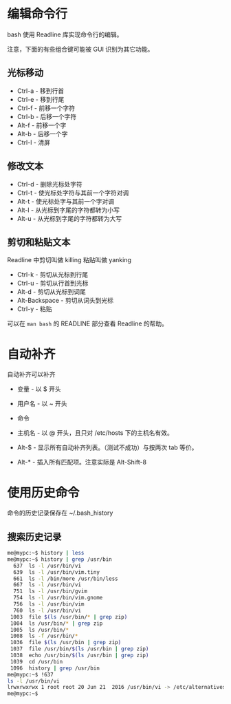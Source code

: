 # 编辑命令行

bash 使用 Readline 库实现命令行的编辑。

注意，下面的有些组合键可能被 GUI 识别为其它功能。

## 光标移动

- Ctrl-a - 移到行首
- Ctrl-e - 移到行尾
- Ctrl-f - 前移一个字符
- Ctrl-b - 后移一个字符
- Alt-f - 前移一个字
- Alt-b - 后移一个字
- Ctrl-l - 清屏


## 修改文本

- Ctrl-d - 删除光标处字符
- Ctrl-t - 使光标处字符与其前一个字符对调
- Alt-t - 使光标处字与其前一个字对调
- Alt-l - 从光标到字尾的字符都转为小写
- Alt-u - 从光标到字尾的字符都转为大写


## 剪切和粘贴文本

Readline 中剪切叫做 killing 粘贴叫做 yanking

- Ctrl-k - 剪切从光标到行尾
- Ctrl-u - 剪切从行首到光标
- Alt-d - 剪切从光标到词尾
- Alt-Backspace - 剪切从词头到光标
- Ctrl-y - 粘贴

可以在 `man bash` 的 READLINE 部分查看 Readline 的帮助。

# 自动补齐

自动补齐可以补齐
- 变量 - 以 $ 开头
- 用户名 - 以 ~ 开头
- 命令
- 主机名 - 以 @ 开头，且只对 /etc/hosts 下的主机名有效。


- Alt-$ - 显示所有自动补齐列表。（测试不成功）与按两次 tab 等价。
- Alt-* - 插入所有匹配项。注意实际是 Alt-Shift-8


# 使用历史命令

命令的历史记录保存在 ~/.bash_history

## 搜索历史记录

```bash
me@mypc:~$ history | less
me@mypc:~$ history | grep /usr/bin
  637  ls -l /usr/bin/vi
  639  ls -l /usr/bin/vim.tiny 
  661  ls -l /bin/more /usr/bin/less
  667  ls -l /usr/bin/vi
  751  ls -l /usr/bin/gvim
  754  ls -l /usr/bin/vim.gnome 
  756  ls -l /usr/bin/vim
  760  ls -l /usr/bin/vi
 1003  file $(ls /usr/bin/* | grep zip)
 1004  ls /usr/bin/* | grep zip
 1005  ls /usr/bin/*
 1008  ls -f /usr/bin/*
 1036  file $(ls /usr/bin | grep zip)
 1037  file /usr/bin/$(ls /usr/bin | grep zip)
 1038  echo /usr/bin/$(ls /usr/bin | grep zip)
 1039  cd /usr/bin
 1096  history | grep /usr/bin
me@mypc:~$ !637
ls -l /usr/bin/vi
lrwxrwxrwx 1 root root 20 Jun 21  2016 /usr/bin/vi -> /etc/alternatives/vi
me@mypc:~$ 
```